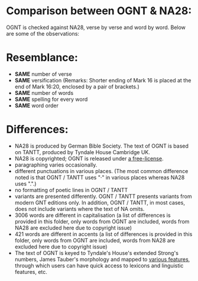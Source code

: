 # Comparison between OGNT & NA28:

OGNT is checked against NA28, verse by verse and word by word.  Below are some of the observations:

# Resemblance:
- <b>SAME</b> number of verse
- <b>SAME</b> versification (Remarks: Shorter ending of Mark 16 is placed at the end of Mark 16:20, enclosed by a pair of brackets.)
- <b>SAME</b> number of words
- <b>SAME</b> spelling for every word
- <b>SAME</b> word order

# Differences:
- NA28 is produced by German Bible Society.  The text of OGNT is based on TANTT, produced by Tyndale House Cambridge UK.
- NA28 is copyrighted; OGNT is released under <a href='https://github.com/eliranwong/OpenGNT#license'>a free-license</a>.
- paragraphing varies occasionally.
- different punctuations in various places.  (The most common difference noted is that OGNT / TANTT uses "·" in various places whereas NA28 uses ".".)
- no formatting of poetic lines in OGNT / TANTT
- variants are presented differently.  OGNT / TANTT presents variants from modern GNT editions only.  In addition, OGNT / TANTT, in most cases, does not include variants where the text of NA omits.
- 3006 words are different in capitalisation (a list of differences is provided in this folder, only words from OGNT are included, words from NA28 are excluded here due to copyright issue)
- 421 words are different in accents (a list of differences is provided in this folder, only words from OGNT are included, words from NA28 are excluded here due to copyright issue)
- The text of OGNT is keyed to Tyndale's House's extended Strong's numbers, James Tauber's morphology and mapped to <a href='https://github.com/eliranwong/OpenGNT#enhancement--forthcoming-additions'>various features</a>, through which users can have quick access to lexicons and linguistic features, etc.
